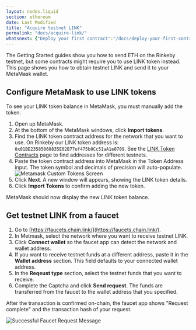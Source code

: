 ```yaml
---
layout: nodes.liquid
section: ethereum
date: Last Modified
title: "Acquire testnet LINK"
permalink: "docs/acquire-link/"
whatsnext: {"Deploy your first contract":"/docs/deploy-your-first-contract/"}
---
```


The Getting Started guides show you how to send ETH on the Rinkeby testnet, but some contracts might require you to use LINK token instead. This page shows you how to obtain testnet LINK and send it to your MetaMask wallet.


## Configure MetaMask to use LINK tokens

To see your LINK token balance in MetaMask, you must manually add the token.

1. Open up MetaMask.
1. At the bottom of the MetaMask windows, click **Import tokens**.
1. Find the LINK token contract address for the network that you want to use. On Rinkeby our LINK token address is: `0x01BE23585060835E02B77ef475b0Cc51aA1e0709`. See the [LINK Token Contracts](/docs/link-token-contracts/) page to find addresses for different testnets.
1. Paste the token contract address into MetaMask in the Token Address input. The token symbol and decimals of precision will auto-populate.
    ![Metamask Custom Tokens Screen](/images/getting-started/metamaskImportTokens.png)
1. Click **Next**. A new window will appears, showing the LINK token details.
1. Click **Import Tokens** to confirm adding the new token.

MetaMask should now display the new LINK token balance.

## Get testnet LINK from a faucet

1. Go to [https://faucets.chain.link/](https://faucets.chain.link/).
1. In Metmask, select the network where you want to receive testnet LINK.
1. Click **Connect wallet** so the faucet app can detect the network and wallet address.
1. If you want to receive testnet funds at a different address, paste it in the **Wallet address** section. This field defaults to your connected wallet address.
1. In the **Reqeust type** section, select the testnet funds that you want to receive.
1. Complete the Captcha and click **Send request**. The funds are transferred from the faucet to the wallet address that you specified.

After the transaction is confirmed on-chain, the faucet app shows "Request complete" and the transaction hash of your request.

![Successful Faucet Request Message](/files/faucet-success.png)
